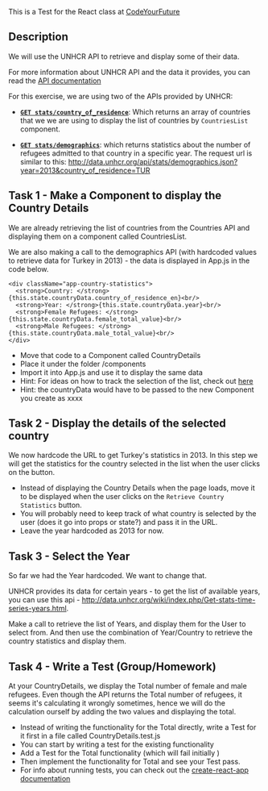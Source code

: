 
This is a Test for the React class at [CodeYourFuture](http://codeyourfuture.co)

Description
---
We will use the UNHCR API to retrieve and display some of their data.

For more information about UNHCR API and the data it provides, you can read the [API documentation](http://data.unhcr.org/wiki/index.php/API_Documentation.html)

For this exercise, we are using two of the APIs provided by UNHCR:

* **[`GET stats/country_of_residence`](http://data.unhcr.org/wiki/index.php/Get-stats-country-of-residence.html)**: Which returns an array of countries that we we are using to display the list of countries by `CountriesList` component.

* **[`GET stats/demographics`](http://data.unhcr.org/wiki/index.php/Get-stats-demographics.html)**: which returns statistics about the number of refugees admitted to that country in a specific year.
The request url is similar to this:
http://data.unhcr.org/api/stats/demographics.json?year=2013&country_of_residence=TUR

Task 1 - Make a Component to display the Country Details
---
We are already retrieving the list of countries from the Countries API and displaying them on a component called CountriesList.

We are also making a call to the demographics API (with hardcoded values to retrieve data for Turkey in 2013) - the data is displayed in App.js in the code below.

```
<div className="app-country-statistics">
  <strong>Country: </strong>{this.state.countryData.country_of_residence_en}<br/>
  <strong>Year: </strong>{this.state.countryData.year}<br/>
  <strong>Female Refugees: </strong>{this.state.countryData.female_total_value}<br/>
  <strong>Male Refugees: </strong>{this.state.countryData.male_total_value}<br/>
</div>
```

* Move that code to a Component called CountryDetails
* Place it under the folder /components
* Import it into App.js and use it to display the same data
* Hint: For ideas on how to track the selection of the list, check out [here](http://stackoverflow.com/questions/28868071/onchange-event-using-react-js-for-drop-down)
* Hint: the countryData would have to be passed to the new Component you create as xxxx


Task 2 - Display the details of the selected country
---

We now hardcode the URL to get Turkey's statistics in 2013. In this step we will get the statistics for the country selected in the list when the user clicks on the button.


* Instead of displaying the Country Details when the page loads, move it to be displayed when the user clicks on the `Retrieve Country Statistics` button.
* You will probably need to keep track of what country is selected by the user (does it go into props or state?) and pass it in the URL.
* Leave the year hardcoded as 2013 for now.

Task 3 - Select the Year
---
So far we had the Year hardcoded. We want to change that.

UNHCR provides its data for certain years - to get the list of available years, you can use this api - http://data.unhcr.org/wiki/index.php/Get-stats-time-series-years.html.

Make a call to retrieve the list of Years, and display them for the User to select from. And then use the combination of Year/Country to retrieve the country statistics and display them.

Task 4 - Write a Test (Group/Homework)
---
At your CountryDetails, we display the Total number of female and male refugees. Even though the API returns the Total number of refugees, it seems it's calculating it wrongly sometimes, hence we will do the calculation ourself by adding the two values and displaying the total.

* Instead of writing the functionality for the Total directly, write a Test for it first in a file called CountryDetails.test.js
 * You can start by writing a test for the existing functionality
 * Add a Test for the Total functionality (which will fail initially )
 * Then implement the functionality for Total and see your Test pass.
 * For info about running tests, you can check out the [create-react-app documentation](https://github.com/facebookincubator/create-react-app/blob/master/packages/react-scripts/template/README.md#running-tests)
